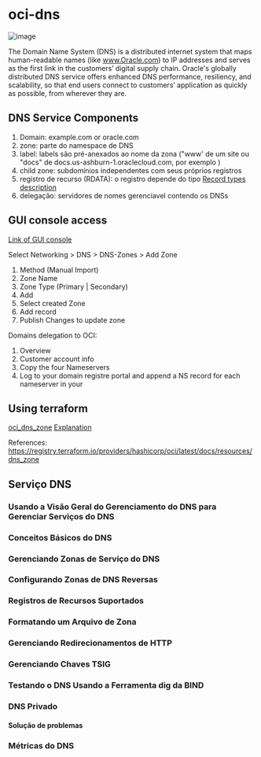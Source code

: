 # oci-dns
![image](https://user-images.githubusercontent.com/22028539/131153906-6345d3ec-78f1-4d42-8b23-dd684d34a22c.png)

The Domain Name System (DNS) is a distributed internet system that maps human-readable names (like www.Oracle.com) to IP addresses and serves as the first link in the customers’ digital supply chain. Oracle's globally distributed DNS service offers enhanced DNS performance, resiliency, and scalability, so that end users connect to customers’ application as quickly as possible, from wherever they are.

## DNS Service Components
1. Domain: example.com or oracle.com
2. zone: parte do namespace de DNS
3. label: labels são pré-anexados ao nome da zona ("www' de um site ou "docs" de docs.us-ashburn-1.oraclecloud.com, por exemplo )
4. child zone: subdomínios independentes com seus próprios registros
5. registro de recurso (RDATA): o registro depende do tipo [Record types description](https://docs.oracle.com/en-us/iaas/Content/DNS/Reference/supporteddnsresource.htm)
6. delegação: servidores de nomes gerenciavel contendo os DNSs

## GUI console access

[Link of GUI console](https://console.sa-saopaulo-1.oraclecloud.com/)

Select Networking > DNS > DNS-Zones > Add Zone

1. Method (Manual Import) 
2. Zone Name
3. Zone Type (Primary | Secondary)
4. Add 
5. Select created Zone
6. Add record
7. Publish Changes to update zone

Domains delegation to OCI:

1. Overview
2. Customer account info
3. Copy the four Nameservers
4. Log to your domain registre portal and append a NS record for each nameserver in your 

## Using terraform

[oci_dns_zone](https://github.com/glauberss2007/oci-dns/blob/main/oci_dns_zone.yaml)
[Explanation](https://registry.terraform.io/providers/hashicorp/oci/latest/docs/resources/dns_zone)

References: https://registry.terraform.io/providers/hashicorp/oci/latest/docs/resources/dns_zone

## Serviço DNS
### Usando a Visão Geral do Gerenciamento do DNS para Gerenciar Serviços do DNS
### Conceitos Básicos do DNS
### Gerenciando Zonas de Serviço do DNS
### Configurando Zonas de DNS Reversas
### Registros de Recursos Suportados
### Formatando um Arquivo de Zona
### Gerenciando Redirecionamentos de HTTP
### Gerenciando Chaves TSIG
### Testando o DNS Usando a Ferramenta dig da BIND
### DNS Privado
#### Solução de problemas
### Métricas do DNS

